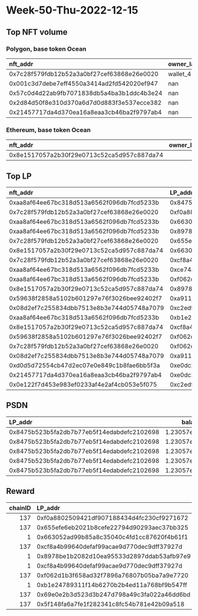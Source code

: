 # Week-50-Thu-2022-12-15 
## Top NFT volume
### Polygon, base token Ocean
| nft_addr                                   | owner_label   |   vol_amt |   vol_perc |
|:-------------------------------------------|:--------------|----------:|-----------:|
| 0x7c28f579fdb12b52a3a0bf27cef63868e26e0020 | wallet_4      |     70000 | 98.2925    |
| 0x001c3d7debe7eff4550a3414ad2fd542020ef947 | nan           |       999 |  1.40277   |
| 0x57c0d4d22ab9fb7071838db5a4ba3b1ddc4b3e24 | nan           |        69 |  0.0968883 |
| 0x2d84d50f8e310d370a6d7d0d883f3e537ecce382 | nan           |        49 |  0.0688048 |
| 0x21457717da4d370ea16a8eaa3cb46ba2f9797ab4 | nan           |        22 |  0.0308919 |

### Ethereum, base token Ocean
| nft_addr                                   |   owner_label |   vol_amt |   vol_perc |
|:-------------------------------------------|--------------:|----------:|-----------:|
| 0x8e1517057a2b30f29e0713c52ca5d957c887da74 |           nan |     40100 |        100 |
## Top LP
| nft_addr                                   | LP_addr                                    |       allocation |   percent | LP_addr_label   |
|:-------------------------------------------|:-------------------------------------------|-----------------:|----------:|:----------------|
| 0xaa8af64ee67bc318d513a6562f096db7fcd5233b | 0x8475b523b5fa2db7b77eb5f14edabdefc2102698 |      1.20008e+06 |  0.975224 | psdn            |
| 0x7c28f579fdb12b52a3a0bf27cef63868e26e0020 | 0xf0a8802509421df907188434d4fc230cf9271672 | 536883           |  0.92     | wallet_1        |
| 0xaa8af64ee67bc318d513a6562f096db7fcd5233b | 0x663052ad99b85a8c35040c4fd1cc87620f4b61f1 | 288577           |  0.58     | wallet_3        |
| 0xaa8af64ee67bc318d513a6562f096db7fcd5233b | 0x8978be1b2082d10ea95533d2897ddab53afb97e9 | 190313           |  0.592    | wallet_5        |
| 0x7c28f579fdb12b52a3a0bf27cef63868e26e0020 | 0x655efe6eb2021b8cefe22794d90293aec37bb325 | 176982           |  0.92     | wallet_6        |
| 0x8e1517057a2b30f29e0713c52ca5d957c887da74 | 0x663052ad99b85a8c35040c4fd1cc87620f4b61f1 | 159215           |  0.32     | wallet_3        |
| 0x7c28f579fdb12b52a3a0bf27cef63868e26e0020 | 0xcf8a4b99640defaf99acae9d770dec9dff37927d | 153857           |  0.54     | wallet_2        |
| 0xaa8af64ee67bc318d513a6562f096db7fcd5233b | 0xce74a5886ea7a8a675d8fb5fc11a697a23fe1dc8 | 120559           |  0.88     | wallet_7        |
| 0xaa8af64ee67bc318d513a6562f096db7fcd5233b | 0xf062d1b3f658ad32f7896a76807b05ba7a9e7720 | 113946           |  0.464    | wallet_8        |
| 0x8e1517057a2b30f29e0713c52ca5d957c887da74 | 0x8978be1b2082d10ea95533d2897ddab53afb97e9 | 102872           |  0.32     | wallet_5        |
| 0x59638f2858a5102b601297e76f3026bee92402f7 | 0xa911ccf5f6c7bd5fb25188d41a536890c3c8fae5 |  94977.6         |  0.5      | unknown         |
| 0x08d2ef7c255834dbb7513e8b3e744d05748a7079 | 0xc2edf07f6823506a386e82aa595a2b5ebb9bdce6 |  94879.7         |  0.6      | unknown         |
| 0xaa8af64ee67bc318d513a6562f096db7fcd5233b | 0xb1e24789311f14b6270b2b4ed11a768bf9b547ff |  92528.8         |  0.68     | unknown         |
| 0x8e1517057a2b30f29e0713c52ca5d957c887da74 | 0xcf8a4b99640defaf99acae9d770dec9dff37927d |  91174.8         |  0.32     | wallet_2        |
| 0x59638f2858a5102b601297e76f3026bee92402f7 | 0xf062d1b3f658ad32f7896a76807b05ba7a9e7720 |  62375.4         |  0.254    | wallet_8        |
| 0x7c28f579fdb12b52a3a0bf27cef63868e26e0020 | 0xf062d1b3f658ad32f7896a76807b05ba7a9e7720 |  60410.8         |  0.246    | wallet_8        |
| 0x08d2ef7c255834dbb7513e8b3e744d05748a7079 | 0xa911ccf5f6c7bd5fb25188d41a536890c3c8fae5 |  56986.6         |  0.3      | unknown         |
| 0xd0d5d72554cb47d2ec07e0e849c1b8fae6bb5f3a | 0xe0dc24a3d7478eb840dc63baa20fcb06cdb123be |  48206           |  0.5      | unknown         |
| 0x21457717da4d370ea16a8eaa3cb46ba2f9797ab4 | 0xe0dc24a3d7478eb840dc63baa20fcb06cdb123be |  48206           |  0.5      | unknown         |
| 0x0e122f7d453e983ef0233af4e2af4cb053e5f075 | 0xc2edf07f6823506a386e82aa595a2b5ebb9bdce6 |  47439.8         |  0.3      | unknown         |

## PSDN
| LP_addr                                    |     balance |   locked_amt |   unlock_time |   week |    perc |   chainID | nft_addr                                   |   percent |      allocation | LP_addr_label   |
|:-------------------------------------------|------------:|-------------:|--------------:|-------:|--------:|----------:|:-------------------------------------------|----------:|----------------:|:----------------|
| 0x8475b523b5fa2db7b77eb5f14edabdefc2102698 | 1.23057e+06 |   1.2454e+06 |    1795651200 |     50 | 7.29824 |       137 | 0xaa8af64ee67bc318d513a6562f096db7fcd5233b |  0.975224 |     1.20008e+06 | psdn            |
| 0x8475b523b5fa2db7b77eb5f14edabdefc2102698 | 1.23057e+06 |   1.2454e+06 |    1795651200 |     50 | 7.29824 |       137 | 0x21457717da4d370ea16a8eaa3cb46ba2f9797ab4 |  0.012388 | 15244.3         | psdn            |
| 0x8475b523b5fa2db7b77eb5f14edabdefc2102698 | 1.23057e+06 |   1.2454e+06 |    1795651200 |     50 | 7.29824 |       137 | 0xd0d5d72554cb47d2ec07e0e849c1b8fae6bb5f3a |  0.012388 | 15244.3         | psdn            |
| 0x8475b523b5fa2db7b77eb5f14edabdefc2102698 | 1.23057e+06 |   1.2454e+06 |    1795651200 |     50 | 7.29824 |       137 | 0xe10f6940c84b1bf8477fda04335405841b66cec7 |  0        |     0           | psdn            |
| 0x8475b523b5fa2db7b77eb5f14edabdefc2102698 | 1.23057e+06 |   1.2454e+06 |    1795651200 |     50 | 7.29824 |       137 | 0x59638f2858a5102b601297e76f3026bee92402f7 |  0        |     0           | psdn            |

## Reward

|   chainID | LP_addr                                    |   OCEAN_amt |   reward_perc_per_LP |   week | LP_addr_label   |
|----------:|:-------------------------------------------|------------:|---------------------:|-------:|:----------------|
|       137 | 0xf0a8802509421df907188434d4fc230cf9271672 |    8438.19  |             35.017   |     50 | wallet_1        |
|       137 | 0x655efe6eb2021b8cefe22794d90293aec37bb325 |    2781.62  |             11.5432  |     50 | wallet_6        |
|         1 | 0x663052ad99b85a8c35040c4fd1cc87620f4b61f1 |    2502.38  |             10.3844  |     50 | wallet_3        |
|       137 | 0xcf8a4b99640defaf99acae9d770dec9dff37927d |    2418.18  |             10.035   |     50 | wallet_2        |
|         1 | 0x8978be1b2082d10ea95533d2897ddab53afb97e9 |    1616.84  |              6.70959 |     50 | wallet_5        |
|         1 | 0xcf8a4b99640defaf99acae9d770dec9dff37927d |    1432.99  |              5.94667 |     50 | wallet_2        |
|       137 | 0xf062d1b3f658ad32f7896a76807b05ba7a9e7720 |     949.752 |              3.9413  |     50 | wallet_8        |
|         1 | 0xb1e24789311f14b6270b2b4ed11a768bf9b547ff |     684.365 |              2.83999 |     50 | nan             |
|       137 | 0x69e0e2b3d523d3b247d798a49c3fa022a46dd6bd |     510.853 |              2.11995 |     50 | nan             |
|       137 | 0x5f148fa6a7fe1f282341c8fc54b781e42b09a518 |     369.591 |              1.53374 |     50 | nan             |

